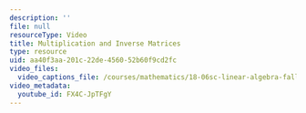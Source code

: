 ```yaml
---
description: ''
file: null
resourceType: Video
title: Multiplication and Inverse Matrices
type: resource
uid: aa40f3aa-201c-22de-4560-52b60f9cd2fc
video_files:
  video_captions_file: /courses/mathematics/18-06sc-linear-algebra-fall-2011/ax-b-and-the-four-subspaces/multiplication-and-inverse-matrices/multiplication-and-inverse-matrices/FX4C-JpTFgY.vtt
video_metadata:
  youtube_id: FX4C-JpTFgY
---
```

